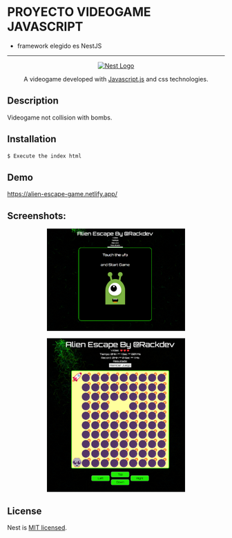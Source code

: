 # PROYECTO VIDEOGAME JAVASCRIPT

- framework elegido es NestJS

----

<p align="center">
  <a href="http://nestjs.com/" target="blank"><img src="https://upload.wikimedia.org/wikipedia/commons/thumb/9/99/Unofficial_JavaScript_logo_2.svg/480px-Unofficial_JavaScript_logo_2.svg.png" width="120" alt="Nest Logo" /></a>
</p>


  <p align="center">A videogame developed with <a href="https://www.ecma-international.org/" target="_blank">Javascript.js</a> and css technologies.</p>
    <p align="center">

</p>
  <!--[![Backers on Open Collective](https://opencollective.com/nest/backers/badge.svg)](https://opencollective.com/nest#backer)
  [![Sponsors on Open Collective](https://opencollective.com/nest/sponsors/badge.svg)](https://opencollective.com/nest#sponsor)-->

## Description

Videogame not collision with bombs.

## Installation

```bash
$ Execute the index html
```

## Demo

<a href="https://www.npmjs.com/~nestjscore" target="_blank">https://alien-escape-game.netlify.app/</a>


## Screenshots:

<p align="center">
  <a href="https://alien-escape-game.netlify.app/" target="blank"><img src="./image_01.png" width="320" alt="Screen" /></a>
</p>

<p align="center">
  <a href="https://alien-escape-game.netlify.app/" target="blank"><img src="./image_02.png" width="320" alt="Screen" /></a>
</p>



## License

Nest is [MIT licensed](LICENSE).
